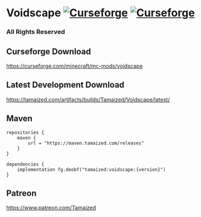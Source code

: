 # Voidscape [![Curseforge](http://cf.way2muchnoise.eu/full_251730_downloads.svg)](https://curseforge.com/minecraft/mc-mods/voidscape) [![Curseforge](http://cf.way2muchnoise.eu/versions/For%20MC_251730_all.svg)](https://curseforge.com/minecraft/mc-mods/voidscape)

### All Rights Reserved

## Curseforge Download
https://curseforge.com/minecraft/mc-mods/voidscape

## Latest Development Download
https://tamaized.com/artifacts/builds/Tamaized/Voidscape/latest/

## Maven
```
repositories {
    maven {
        url = "https://maven.tamaized.com/releases"
    }
}

dependencies {
    implementation fg.deobf("tamaized:voidscape:{version}")
}
```

## Patreon
https://www.patreon.com/Tamaized
